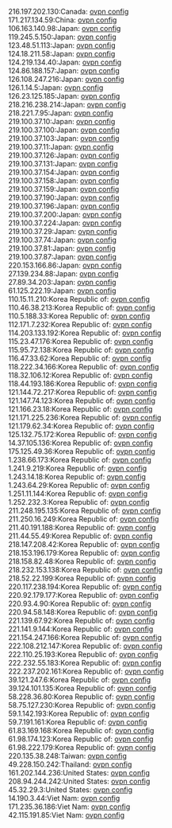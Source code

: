 216.197.202.130:Canada: [ovpn config](vpn/216_197_202_130.ovpn)  
171.217.134.59:China: [ovpn config](vpn/171_217_134_59.ovpn)  
106.163.140.98:Japan: [ovpn config](vpn/106_163_140_98.ovpn)  
119.245.5.150:Japan: [ovpn config](vpn/119_245_5_150.ovpn)  
123.48.51.113:Japan: [ovpn config](vpn/123_48_51_113.ovpn)  
124.18.211.58:Japan: [ovpn config](vpn/124_18_211_58.ovpn)  
124.219.134.40:Japan: [ovpn config](vpn/124_219_134_40.ovpn)  
124.86.188.157:Japan: [ovpn config](vpn/124_86_188_157.ovpn)  
126.108.247.216:Japan: [ovpn config](vpn/126_108_247_216.ovpn)  
126.1.14.5:Japan: [ovpn config](vpn/126_1_14_5.ovpn)  
126.23.125.185:Japan: [ovpn config](vpn/126_23_125_185.ovpn)  
218.216.238.214:Japan: [ovpn config](vpn/218_216_238_214.ovpn)  
218.221.7.95:Japan: [ovpn config](vpn/218_221_7_95.ovpn)  
219.100.37.10:Japan: [ovpn config](vpn/219_100_37_10.ovpn)  
219.100.37.100:Japan: [ovpn config](vpn/219_100_37_100.ovpn)  
219.100.37.103:Japan: [ovpn config](vpn/219_100_37_103.ovpn)  
219.100.37.11:Japan: [ovpn config](vpn/219_100_37_11.ovpn)  
219.100.37.126:Japan: [ovpn config](vpn/219_100_37_126.ovpn)  
219.100.37.131:Japan: [ovpn config](vpn/219_100_37_131.ovpn)  
219.100.37.154:Japan: [ovpn config](vpn/219_100_37_154.ovpn)  
219.100.37.158:Japan: [ovpn config](vpn/219_100_37_158.ovpn)  
219.100.37.159:Japan: [ovpn config](vpn/219_100_37_159.ovpn)  
219.100.37.190:Japan: [ovpn config](vpn/219_100_37_190.ovpn)  
219.100.37.196:Japan: [ovpn config](vpn/219_100_37_196.ovpn)  
219.100.37.200:Japan: [ovpn config](vpn/219_100_37_200.ovpn)  
219.100.37.224:Japan: [ovpn config](vpn/219_100_37_224.ovpn)  
219.100.37.29:Japan: [ovpn config](vpn/219_100_37_29.ovpn)  
219.100.37.74:Japan: [ovpn config](vpn/219_100_37_74.ovpn)  
219.100.37.81:Japan: [ovpn config](vpn/219_100_37_81.ovpn)  
219.100.37.87:Japan: [ovpn config](vpn/219_100_37_87.ovpn)  
220.153.166.86:Japan: [ovpn config](vpn/220_153_166_86.ovpn)  
27.139.234.88:Japan: [ovpn config](vpn/27_139_234_88.ovpn)  
27.89.34.203:Japan: [ovpn config](vpn/27_89_34_203.ovpn)  
61.125.222.19:Japan: [ovpn config](vpn/61_125_222_19.ovpn)  
110.15.11.210:Korea Republic of: [ovpn config](vpn/110_15_11_210.ovpn)  
110.46.38.213:Korea Republic of: [ovpn config](vpn/110_46_38_213.ovpn)  
110.5.188.33:Korea Republic of: [ovpn config](vpn/110_5_188_33.ovpn)  
112.171.7.232:Korea Republic of: [ovpn config](vpn/112_171_7_232.ovpn)  
114.203.133.192:Korea Republic of: [ovpn config](vpn/114_203_133_192.ovpn)  
115.23.47.176:Korea Republic of: [ovpn config](vpn/115_23_47_176.ovpn)  
115.95.72.138:Korea Republic of: [ovpn config](vpn/115_95_72_138.ovpn)  
116.47.33.62:Korea Republic of: [ovpn config](vpn/116_47_33_62.ovpn)  
118.222.34.166:Korea Republic of: [ovpn config](vpn/118_222_34_166.ovpn)  
118.32.106.12:Korea Republic of: [ovpn config](vpn/118_32_106_12.ovpn)  
118.44.193.186:Korea Republic of: [ovpn config](vpn/118_44_193_186.ovpn)  
121.144.72.217:Korea Republic of: [ovpn config](vpn/121_144_72_217.ovpn)  
121.147.74.123:Korea Republic of: [ovpn config](vpn/121_147_74_123.ovpn)  
121.166.23.18:Korea Republic of: [ovpn config](vpn/121_166_23_18.ovpn)  
121.171.225.236:Korea Republic of: [ovpn config](vpn/121_171_225_236.ovpn)  
121.179.62.34:Korea Republic of: [ovpn config](vpn/121_179_62_34.ovpn)  
125.132.75.172:Korea Republic of: [ovpn config](vpn/125_132_75_172.ovpn)  
14.37.105.136:Korea Republic of: [ovpn config](vpn/14_37_105_136.ovpn)  
175.125.49.36:Korea Republic of: [ovpn config](vpn/175_125_49_36.ovpn)  
1.238.66.173:Korea Republic of: [ovpn config](vpn/1_238_66_173.ovpn)  
1.241.9.219:Korea Republic of: [ovpn config](vpn/1_241_9_219.ovpn)  
1.243.14.18:Korea Republic of: [ovpn config](vpn/1_243_14_18.ovpn)  
1.243.64.29:Korea Republic of: [ovpn config](vpn/1_243_64_29.ovpn)  
1.251.11.144:Korea Republic of: [ovpn config](vpn/1_251_11_144.ovpn)  
1.252.232.3:Korea Republic of: [ovpn config](vpn/1_252_232_3.ovpn)  
211.248.195.135:Korea Republic of: [ovpn config](vpn/211_248_195_135.ovpn)  
211.250.16.249:Korea Republic of: [ovpn config](vpn/211_250_16_249.ovpn)  
211.40.191.188:Korea Republic of: [ovpn config](vpn/211_40_191_188.ovpn)  
211.44.55.49:Korea Republic of: [ovpn config](vpn/211_44_55_49.ovpn)  
218.147.208.42:Korea Republic of: [ovpn config](vpn/218_147_208_42.ovpn)  
218.153.196.179:Korea Republic of: [ovpn config](vpn/218_153_196_179.ovpn)  
218.158.82.48:Korea Republic of: [ovpn config](vpn/218_158_82_48.ovpn)  
218.232.153.138:Korea Republic of: [ovpn config](vpn/218_232_153_138.ovpn)  
218.52.22.199:Korea Republic of: [ovpn config](vpn/218_52_22_199.ovpn)  
220.117.238.194:Korea Republic of: [ovpn config](vpn/220_117_238_194.ovpn)  
220.92.179.177:Korea Republic of: [ovpn config](vpn/220_92_179_177.ovpn)  
220.93.4.90:Korea Republic of: [ovpn config](vpn/220_93_4_90.ovpn)  
220.94.58.148:Korea Republic of: [ovpn config](vpn/220_94_58_148.ovpn)  
221.139.67.92:Korea Republic of: [ovpn config](vpn/221_139_67_92.ovpn)  
221.141.9.144:Korea Republic of: [ovpn config](vpn/221_141_9_144.ovpn)  
221.154.247.166:Korea Republic of: [ovpn config](vpn/221_154_247_166.ovpn)  
222.108.212.147:Korea Republic of: [ovpn config](vpn/222_108_212_147.ovpn)  
222.110.25.193:Korea Republic of: [ovpn config](vpn/222_110_25_193.ovpn)  
222.232.55.183:Korea Republic of: [ovpn config](vpn/222_232_55_183.ovpn)  
222.237.202.161:Korea Republic of: [ovpn config](vpn/222_237_202_161.ovpn)  
39.121.247.6:Korea Republic of: [ovpn config](vpn/39_121_247_6.ovpn)  
39.124.101.135:Korea Republic of: [ovpn config](vpn/39_124_101_135.ovpn)  
58.228.36.80:Korea Republic of: [ovpn config](vpn/58_228_36_80.ovpn)  
58.75.127.230:Korea Republic of: [ovpn config](vpn/58_75_127_230.ovpn)  
59.1.142.193:Korea Republic of: [ovpn config](vpn/59_1_142_193.ovpn)  
59.7.191.161:Korea Republic of: [ovpn config](vpn/59_7_191_161.ovpn)  
61.83.169.168:Korea Republic of: [ovpn config](vpn/61_83_169_168.ovpn)  
61.98.174.123:Korea Republic of: [ovpn config](vpn/61_98_174_123.ovpn)  
61.98.222.179:Korea Republic of: [ovpn config](vpn/61_98_222_179.ovpn)  
220.135.38.248:Taiwan: [ovpn config](vpn/220_135_38_248.ovpn)  
49.228.150.242:Thailand: [ovpn config](vpn/49_228_150_242.ovpn)  
161.202.144.236:United States: [ovpn config](vpn/161_202_144_236.ovpn)  
208.94.244.242:United States: [ovpn config](vpn/208_94_244_242.ovpn)  
45.32.29.3:United States: [ovpn config](vpn/45_32_29_3.ovpn)  
14.190.3.44:Viet Nam: [ovpn config](vpn/14_190_3_44.ovpn)  
171.235.36.186:Viet Nam: [ovpn config](vpn/171_235_36_186.ovpn)  
42.115.191.85:Viet Nam: [ovpn config](vpn/42_115_191_85.ovpn)  
